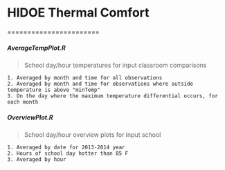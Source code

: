 # HIDOE Thermal Comfort
=======================
##### AverageTempPlot.R
  > School day/hour temperatures for input classroom comparisons
  
    1. Averaged by month and time for all observations
    2. Averaged by month and time for observations where outside temperature is above "minTemp"
    3. On the day where the maximum temperature differential occurs, for each month
    
##### OverviewPlot.R
  > School day/hour overview plots for input school
  
    1. Averaged by date for 2013-2014 year
    2. Hours of school day hotter than 85 F
    3. Averaged by hour

